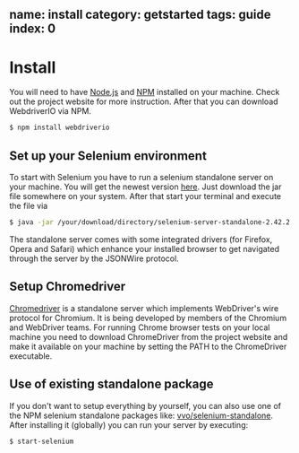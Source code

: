 name: install
category: getstarted
tags: guide
index: 0
---

# Install

You will need to have [Node.js](http://nodejs.org/) and [NPM](https://www.npmjs.org/) installed on your machine.
Check out the project website for more instruction. After that you can download WebdriverIO via NPM.

```sh
$ npm install webdriverio
```

## Set up your Selenium environment

To start with Selenium you have to run a selenium standalone server on your machine. You will get the newest
version [here](http://docs.seleniumhq.org/download/). Just download the jar file somewhere on your system.
After that start your terminal and execute the file via

```sh
$ java -jar /your/download/directory/selenium-server-standalone-2.42.2.jar
```

The standalone server comes with some integrated drivers (for Firefox, Opera and Safari) which enhance your
installed browser to get navigated through the server by the JSONWire protocol.

## Setup Chromedriver

[Chromedriver](https://sites.google.com/a/chromium.org/chromedriver/home) is a standalone server which
implements WebDriver's wire protocol for Chromium. It is being developed by members of the Chromium and
WebDriver teams. For running Chrome browser tests on your local machine you need to download ChromeDriver
from the project website and make it available on your machine by setting the PATH to the ChromeDriver
executable.

## Use of existing standalone package

If you don't want to setup everything by yourself, you can also use one of the NPM selenium standalone
packages like: [vvo/selenium-standalone](https://github.com/vvo/selenium-standalone). After installing
it (globally) you can run your server by executing:

```sh
$ start-selenium
```